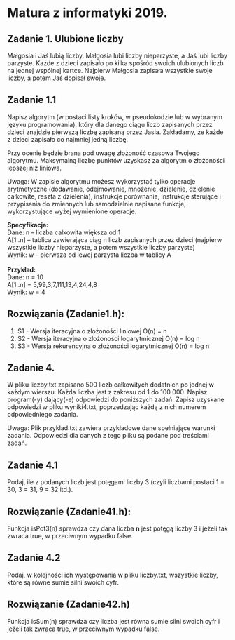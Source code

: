 # Matura z informatyki 2019.
## Zadanie 1. Ulubione liczby 
Małgosia i Jaś lubią liczby. Małgosia lubi liczby nieparzyste, a Jaś lubi liczby parzyste. Każde z dzieci zapisało po kilka spośród swoich ulubionych liczb na jednej wspólnej kartce. Najpierw Małgosia zapisała wszystkie swoje liczby, a potem Jaś dopisał swoje. 
## Zadanie 1.1
Napisz algorytm (w postaci listy kroków, w pseudokodzie lub w wybranym języku programowania), który dla danego ciągu liczb zapisanych przez dzieci znajdzie pierwszą liczbę zapisaną przez Jasia. Zakładamy, że każde z dzieci zapisało co najmniej jedną liczbę. 
 
Przy ocenie będzie brana pod uwagę złożoność czasowa Twojego algorytmu. Maksymalną liczbę punktów uzyskasz za algorytm o złożoności lepszej niż liniowa. 
 
Uwaga: W zapisie algorytmu możesz wykorzystać tylko operacje arytmetyczne (dodawanie, odejmowanie, mnożenie, dzielenie, dzielenie całkowite, reszta z dzielenia), instrukcje porównania, instrukcje sterujące i przypisania do zmiennych lub samodzielnie napisane funkcje, wykorzystujące wyżej wymienione operacje. 

<strong>Specyfikacja:</strong> <br>
Dane: n   – liczba całkowita większa od 1 <br>
A[1..n]  – tablica zawierająca ciąg n liczb zapisanych przez dzieci (najpierw wszystkie liczby nieparzyste, a potem wszystkie liczby parzyste)  <br>
Wynik: w – pierwsza od lewej parzysta liczba w tablicy A <br>
<br>
<strong>Przykład:</strong> <br>
Dane: n = 10 <br>
A[1..n] =	5,99,3,7,111,13,4,24,4,8 <br>
Wynik: w  = 4 <br>
## Rozwiązania (Zadanie1.h):
1. S1 - Wersja iteracyjna o złożoności liniowej O(n) = n
2. S2 - Wersja iteracyjna o złożoności logarytmicznej O(n) = log n
2. S3 - Wersja rekurencyjna o złożoności logarytmicznej O(n) = log n

## Zadanie 4.
W pliku liczby.txt zapisano 500 liczb całkowitych dodatnich po jednej w każdym wierszu. Każda liczba jest z zakresu od 1 do 100 000. Napisz program(-y) dający(-e) odpowiedzi do poniższych zadań. Zapisz uzyskane odpowiedzi w pliku wyniki4.txt, poprzedzając każdą z nich numerem odpowiedniego zadania. 
 
Uwaga: Plik przyklad.txt zawiera przykładowe dane spełniające warunki zadania.  Odpowiedzi dla danych z tego pliku są podane pod treściami zadań. 
## Zadanie 4.1
Podaj, ile z podanych liczb jest potęgami liczby 3 (czyli liczbami postaci 1 = 30, 3 = 31, 9 = 32 itd.).
## Rozwiązanie (Zadanie41.h):
Funkcja isPot3(n) sprawdza czy dana liczba <strong>n</strong> jest potęgą liczby 3 i jeżeli tak zwraca true, w przeciwnym wypadku false.

## Zadanie 4.2
Podaj, w kolejności ich występowania w pliku liczby.txt, wszystkie liczby, które są równe sumie silni swoich cyfr. 
## Rozwiązanie (Zadanie42.h)
Funkcja isSum(n) sprawdza czy liczba jest równa sumie silni swoich cyfr i jeżeli tak zwraca true, w przeciwnym wypadku false.
